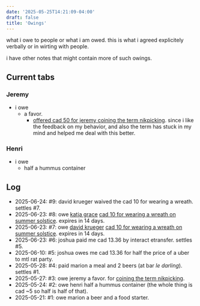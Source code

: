 ```yaml
---
date: '2025-05-25T14:21:09-04:00'
draft: false
title: 'Owings'
---
```

what i owe to people or what i am owed.
this is what i agreed explicitely verbally or in wirting with people.

i have other notes that might contain more of such owings.

<!--more-->

## Current tabs

### Jeremy
- i owe
    - a favor.
        - [offered cad 50 for jeremy coining the term nikpicking](https://discord.com/channels/987838207267848243/987838207909593113/1376908836970954752).
           since i like the feedback on my behavior, and also the term has stuck in my mind and helped me deal with this better.

### Henri
- i owe
    - half a hummus container

## Log
- 2025-06-24: #9: david krueger waived the cad 10 for wearing a wreath. settles #7.
- 2025-06-23: #8: owe [katja grace](https://www.facebook.com/katja.grace)
  [cad 10 for wearing a wreath on summer solstice](https://www.lesswrong.com/posts/SxDj5m26isfKYkNa6/acx-montreal-meetup-june-21st-1pm?commentId=XZMDrLLt6vWdfHLpv).
  expires in 14 days.
- 2025-06-23: #7: owe [david krueger](https://davidscottkrueger.com/)
  [cad 10 for wearing a wreath on summer solstice](https://www.lesswrong.com/posts/SxDj5m26isfKYkNa6/acx-montreal-meetup-june-21st-1pm?commentId=XZMDrLLt6vWdfHLpv).
  expires in 14 days.
- 2025-06-23: #6: joshua paid me cad 13.36 by interact etransfer. settles #5.
- 2025-06-10: #5: joshua owes me cad 13.36 for half the price of a uber to mtl rat party.
- 2025-05-28: #4: paid marion a meal and 2 beers (at bar _le darling_). settles #1.
- 2025-05-27: #3: owe jeremy a favor. for [coining the term nikpicking](https://discord.com/channels/987838207267848243/987838207909593113/1376908836970954752).
- 2025-05-24: #2: owe henri half a hummus container (the whole thing is cad ~5 so half is half of that).
- 2025-05-21: #1: owe marion a beer and a food starter.
